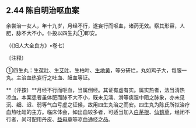 ## 2.44 陈自明治呕血案

余尝治一女人，年十九岁，月经不行，遂妄行而呕血，诸药无效。察其形容，人肥，脉不大不小。仆投以四生丸①即安。

（《妇人大全良方》•卷七）

〔注释〕

①四生丸：生[荷叶](https://www.gmzyjc.com/read/bc/bc18-0.0.15.0.0.md)、生[艾叶](https://www.gmzyjc.com/read/bc/bc13-0.0.15.0.0.md)、生柏叶、[生地黄](https://www.gmzyjc.com/read/bc/bc03-0.3.2.0.0.md)，等分研烂，丸如鸡子大，每服一丸。主治血热妄行之吐血、衄血等证。

**〔评按〕**月经不行而呕血，当属倒经。其证有虚有实。属实热者，法当清热凉血。本案患者虽体肥而脉不大不小，既未见濡、滑等痰湿中阻之脉象，亦未见沉、细、迟、弱等气血亏虚之征候，故用四生丸治之而安。四生丸为陈氏所拟治疗血热吐衄的主方。临床体会，如出血较多者，可适当加入[白茅根](https://www.gmzyjc.com/read/bc/bc13-0.0.5.0.0.md)、[仙鹤草](https://www.gmzyjc.com/read/bc/bc13-0.0.8.0.0.md)，经闭不行者，尚可配用丹皮、[益母草](https://www.gmzyjc.com/read/bc/bc12-0.0.8.0.0.md)等凉血通经之品。
